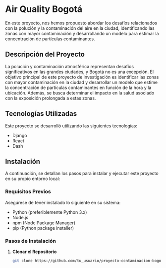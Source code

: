 # Air Quality Bogotá

En este proyecto, nos hemos propuesto abordar los desafíos relacionados con la polución y la contaminación del aire en la ciudad, identificando las zonas con mayor contaminación y desarrollando un modelo para estimar la concentración de partículas contaminantes.

## Descripción del Proyecto

La polución y contaminación atmosférica representan desafíos significativos en las grandes ciudades, y Bogotá no es una excepción. El objetivo principal de este proyecto de investigación es identificar las zonas con mayor contaminación en la ciudad y desarrollar un modelo que estime la concentración de partículas contaminantes en función de la hora y la ubicación. Además, se busca determinar el impacto en la salud asociado con la exposición prolongada a estas zonas.

## Tecnologías Utilizadas

Este proyecto se desarrolló utilizando las siguientes tecnologías:

- Django
- React
- Dash

## Instalación

A continuación, se detallan los pasos para instalar y ejecutar este proyecto en su propio entorno local:

### Requisitos Previos

Asegúrese de tener instalado lo siguiente en su sistema:

- Python (preferiblemente Python 3.x)
- Node.js
- npm (Node Package Manager)
- pip (Python package installer)

### Pasos de Instalación

1. **Clonar el Repositorio**

   ```bash
   git clone https://github.com/tu_usuario/proyecto-contaminacion-bogota.git
